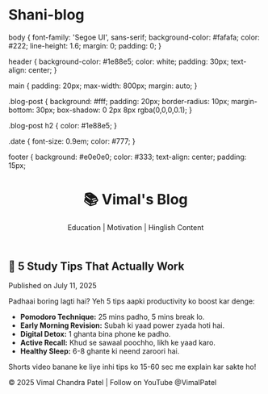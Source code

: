 # Shani-blog
body {
  font-family: 'Segoe UI', sans-serif;
  background-color: #fafafa;
  color: #222;
  line-height: 1.6;
  margin: 0;
  padding: 0;
}

header {
  background-color: #1e88e5;
  color: white;
  padding: 30px;
  text-align: center;
}

main {
  padding: 20px;
  max-width: 800px;
  margin: auto;
}

.blog-post {
  background: #fff;
  padding: 20px;
  border-radius: 10px;
  margin-bottom: 30px;
  box-shadow: 0 2px 8px rgba(0,0,0,0.1);
}

.blog-post h2 {
  color: #1e88e5;
}

.date {
  font-size: 0.9em;
  color: #777;
}

footer {
  background: #e0e0e0;
  color: #333;
  text-align: center;
  padding: 15px;
<!DOCTYPE html>
<html lang="en">
<head>
  <meta charset="UTF-8" />
  <meta name="viewport" content="width=device-width, initial-scale=1.0" />
  <title>Vimal's Blog | Education & Motivation</title>
  <meta name="description" content="Vimal's Blog - Educational and Motivational articles in Hinglish for students, creators, and learners." />
  <meta name="keywords" content="Blog, Education, Motivation, Hinglish, YouTube Shorts, Study Tips" />
  <meta name="author" content="Vimal Chandra Patel" />
  <link rel="stylesheet" href="style.css" />
</head>
<body>
  <header>
    <h1>📚 Vimal's Blog</h1>
    <p>Education | Motivation | Hinglish Content</p>
  </header>

  <main>
    <article class="blog-post">
      <h2>📌 5 Study Tips That Actually Work</h2>
      <p class="date">Published on July 11, 2025</p>
      <p>Padhaai boring lagti hai? Yeh 5 tips aapki productivity ko boost kar denge:</p>
      <ul>
        <li><strong>Pomodoro Technique:</strong> 25 mins padho, 5 mins break lo.</li>
        <li><strong>Early Morning Revision:</strong> Subah ki yaad power zyada hoti hai.</li>
        <li><strong>Digital Detox:</strong> 1 ghanta bina phone ke padho.</li>
        <li><strong>Active Recall:</strong> Khud se sawaal poochho, likh ke yaad karo.</li>
        <li><strong>Healthy Sleep:</strong> 6-8 ghante ki neend zaroori hai.</li>
      </ul>
      <p>Shorts video banane ke liye inhi tips ko 15-60 sec me explain kar sakte ho!</p>
    </article>
  </main>

  <footer>
    <p>&copy; 2025 Vimal Chandra Patel | Follow on YouTube @VimalPatel</p>
  </footer>
</body>
</html>
